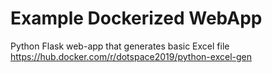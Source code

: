   # Example Dockerized WebApp
  Python Flask web-app that generates basic Excel file
  https://hub.docker.com/r/dotspace2019/python-excel-gen
  
